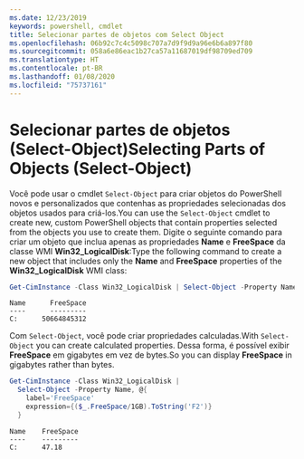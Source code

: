 ```yaml
---
ms.date: 12/23/2019
keywords: powershell, cmdlet
title: Selecionar partes de objetos com Select Object
ms.openlocfilehash: 06b92c7c4c5098c707a7d9f9d9a96e6b6a897f80
ms.sourcegitcommit: 058a6e86eac1b27ca57a11687019df98709ed709
ms.translationtype: HT
ms.contentlocale: pt-BR
ms.lasthandoff: 01/08/2020
ms.locfileid: "75737161"
---
```

# <a name="selecting-parts-of-objects-select-object"></a><span data-ttu-id="35baa-103">Selecionar partes de objetos (Select-Object)</span><span class="sxs-lookup"><span data-stu-id="35baa-103">Selecting Parts of Objects (Select-Object)</span></span>

<span data-ttu-id="35baa-104">Você pode usar o cmdlet `Select-Object` para criar objetos do PowerShell novos e personalizados que contenhas as propriedades selecionadas dos objetos usados para criá-los.</span><span class="sxs-lookup"><span data-stu-id="35baa-104">You can use the `Select-Object` cmdlet to create new, custom PowerShell objects that contain properties selected from the objects you use to create them.</span></span> <span data-ttu-id="35baa-105">Digite o seguinte comando para criar um objeto que inclua apenas as propriedades **Name** e **FreeSpace** da classe WMI **Win32_LogicalDisk**:</span><span class="sxs-lookup"><span data-stu-id="35baa-105">Type the following command to create a new object that includes only the **Name** and **FreeSpace** properties of the **Win32_LogicalDisk** WMI class:</span></span>

```powershell
Get-CimInstance -Class Win32_LogicalDisk | Select-Object -Property Name,FreeSpace
```

```Output
Name      FreeSpace
----      ---------
C:      50664845312
```

<span data-ttu-id="35baa-106">Com `Select-Object`, você pode criar propriedades calculadas.</span><span class="sxs-lookup"><span data-stu-id="35baa-106">With `Select-Object` you can create calculated properties.</span></span> <span data-ttu-id="35baa-107">Dessa forma, é possível exibir **FreeSpace** em gigabytes em vez de bytes.</span><span class="sxs-lookup"><span data-stu-id="35baa-107">So you can display **FreeSpace** in gigabytes rather than bytes.</span></span>

```powershell
Get-CimInstance -Class Win32_LogicalDisk |
  Select-Object -Property Name, @{
    label='FreeSpace'
    expression={($_.FreeSpace/1GB).ToString('F2')}
  }
```

```Output
Name    FreeSpace
----    ---------
C:      47.18
```
